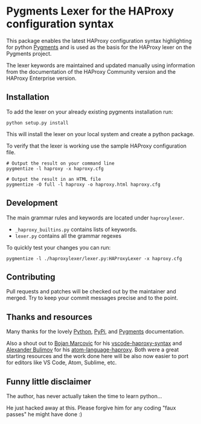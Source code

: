 # Pygments Lexer for the HAProxy configuration syntax

This package enables the latest HAProxy configuration syntax highlighting for
python [Pygments](https://github.com/pygments/pygments) and is used as the
basis for the HAProxy lexer on the Pygments project.

The lexer keywords are maintained and updated manually using information from
the documentation of the HAProxy Community version and the HAProxy Enterprise
version.

## Installation

To add the lexer on your already existing pygments installation run:

```
python setup.py install
```

This will install the lexer on your local system and create a python package.

To verify that the lexer is working use the sample HAProxy configuration file.

```
# Output the result on your command line
pygmentize -l haproxy -x haproxy.cfg

# Output the result in an HTML file
pygmentize -O full -l haproxy -o haproxy.html haproxy.cfg
```

## Development

The main grammar rules and keywords are located under `haproxylexer`.

- `_haproxy_builtins.py` contains lists of keywords.
- `lexer.py` contains all the grammar regexes

To quickly test your changes you can run:

```
pygmentize -l ./haproxylexer/lexer.py:HAProxyLexer -x haproxy.cfg
```

## Contributing

Pull requests and patches will be checked out by the maintainer and merged.
Try to keep your commit messages precise and to the point.

## Thanks and resources

Many thanks for the lovely [Python](https://www.python.org/doc/), [PyPi](https://pypi.org/), and [Pygments](https://pygments.org/docs/) documentation.

Also a shout out to [Bojan Marcovic](https://github.com/bmarkovic) for his [vscode-haproxy-syntax](https://github.com/bmarkovic/vscode-haproxy-syntax) and [Alexander Bulimov](https://github.com/abulimov) for his [atom-language-haproxy](https://github.com/abulimov/atom-language-haproxy). Both were a great starting resources and the work done here will be also now easier to port for editors like VS Code, Atom, Sublime, etc.

## Funny little disclaimer

The author, has never actually taken the time to learn python...

He just hacked away at this. Please forgive him for any coding "faux passes" he might have done :)
